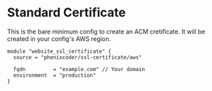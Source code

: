 # Standard Certificate

This is the bare minimum config to create an ACM cretificate. It will be created in your config's AWS region.

```hcl
module "website_ssl_certificate" {
  source = "phenixcoder/ssl-certificate/aws"

  fqdn         = "example.com" // Your domain
  environment  = "production"
}
```